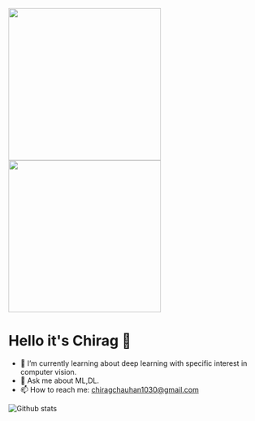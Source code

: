 <img src="https://media.giphy.com/media/p4NLw3I4U0idi/giphy.gif" width="300"> <img src="https://media.giphy.com/media/coxQHKASG60HrHtvkt/giphy.gif" height="300" width="300">
# Hello it's Chirag 👋

- 🌱 I’m currently learning about deep learning with specific interest in computer vision.
- 💬 Ask me about ML,DL.  
- 📫 How to reach me: chiragchauhan1030@gmail.com

![Github stats](https://github-readme-stats.vercel.app/api?username=ChiragChauhan4579&theme=radical)
